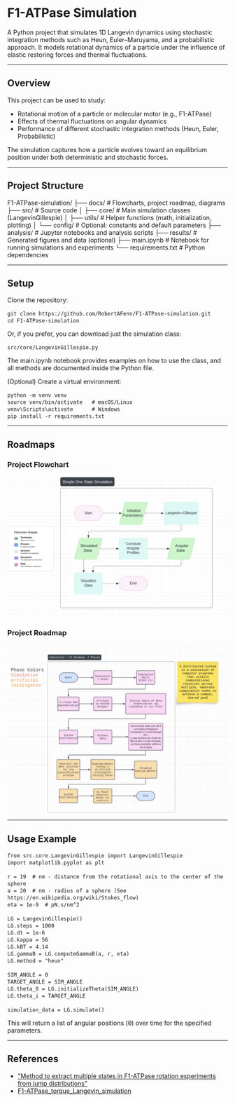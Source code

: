 # F1-ATPase Simulation

A Python project that simulates 1D Langevin dynamics using stochastic integration
methods such as Heun, Euler–Maruyama, and a probabilistic approach.
It models rotational dynamics of a particle under the influence of elastic
restoring forces and thermal fluctuations.

---

## Overview

This project can be used to study:

- Rotational motion of a particle or molecular motor (e.g., F1-ATPase)
- Effects of thermal fluctuations on angular dynamics
- Performance of different stochastic integration methods (Heun, Euler, Probabilistic)

The simulation captures how a particle evolves toward an equilibrium position
under both deterministic and stochastic forces.

---

## Project Structure

F1-ATPase-simulation/
├── docs/ # Flowcharts, project roadmap, diagrams
├── src/ # Source code
│ ├── core/ # Main simulation classes (LangevinGillespie)
│ ├── utils/ # Helper functions (math, initialization, plotting)
│ └── config/ # Optional: constants and default parameters
├── analysis/ # Jupyter notebooks and analysis scripts
├── results/ # Generated figures and data (optional)
├── main.ipynb # Notebook for running simulations and experiments
└── requirements.txt # Python dependencies

---

## Setup

Clone the repository:

    git clone https://github.com/RobertAFenn/F1-ATPase-simulation.git
    cd F1-ATPase-simulation

Or, if you prefer, you can download just the simulation class:

    src/core/LangevinGillespie.py

The main.ipynb notebook provides examples on how to use the class, and
all methods are documented inside the Python file.

(Optional) Create a virtual environment:

    python -m venv venv
    source venv/bin/activate   # macOS/Linux
    venv\Scripts\activate      # Windows
    pip install -r requirements.txt

---

## Roadmaps

### Project Flowchart

![Flowchart](docs/flowchart.png)

### Project Roadmap

![Project Roadmap](docs/project_roadmap.png)

---

## Usage Example

    from src.core.LangevinGillespie import LangevinGillespie
    import matplotlib.pyplot as plt

    r = 19  # nm - distance from the rotational axis to the center of the sphere
    a = 20  # nm - radius of a sphere (See https://en.wikipedia.org/wiki/Stokes_flow)
    eta = 1e-9  # pN.s/nm^2

    LG = LangevinGillespie()
    LG.steps = 1000
    LG.dt = 1e-6
    LG.kappa = 56
    LG.kBT = 4.14
    LG.gammaB = LG.computeGammaB(a, r, eta)
    LG.method = "heun"

    SIM_ANGLE = 0
    TARGET_ANGLE = SIM_ANGLE
    LG.theta_0 = LG.initializeTheta(SIM_ANGLE)
    LG.theta_i = TARGET_ANGLE

    simulation_data = LG.simulate()

This will return a list of angular positions (θ) over time for the specified parameters.

---

## References

- ["Method to extract multiple states in F1-ATPase rotation experiments from jump distributions"](https://www.pnas.org/doi/10.1073/pnas.1915314116)
- [F1-ATPase_torque_Langevin_simulation](https://github.com/canhochoi/F1-ATPase_torque_Langevin_simulation)
